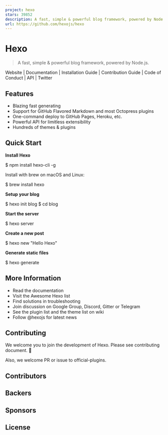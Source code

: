```yaml
---
project: hexo
stars: 39852
description: A fast, simple & powerful blog framework, powered by Node.js.
url: https://github.com/hexojs/hexo
---
```


Hexo
====

> A fast, simple & powerful blog framework, powered by Node.js.

Website | Documentation | Installation Guide | Contribution Guide | Code of Conduct | API | Twitter

Features
--------

-   Blazing fast generating
-   Support for GitHub Flavored Markdown and most Octopress plugins
-   One-command deploy to GitHub Pages, Heroku, etc.
-   Powerful API for limitless extensibility
-   Hundreds of themes & plugins

Quick Start
-----------

**Install Hexo**

$ npm install hexo-cli -g

Install with brew on macOS and Linux:

$ brew install hexo

**Setup your blog**

$ hexo init blog
$ cd blog

**Start the server**

$ hexo server

**Create a new post**

$ hexo new "Hello Hexo"

**Generate static files**

$ hexo generate

More Information
----------------

-   Read the documentation
-   Visit the Awesome Hexo list
-   Find solutions in troubleshooting
-   Join discussion on Google Group, Discord, Gitter or Telegram
-   See the plugin list and the theme list on wiki
-   Follow @hexojs for latest news

Contributing
------------

We welcome you to join the development of Hexo. Please see contributing document. 🤗

Also, we welcome PR or issue to official-plugins.

Contributors
------------

Backers
-------

Sponsors
--------

License
-------
